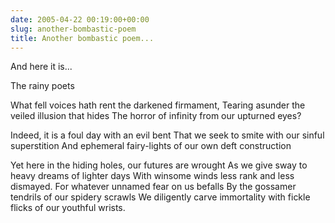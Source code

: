 ```yaml
---
date: 2005-04-22 00:19:00+00:00
slug: another-bombastic-poem
title: Another bombastic poem...
---
```


And here it is...

The rainy poets

What fell voices hath rent the darkened firmament,
Tearing asunder the veiled illusion that hides
The horror of infinity from our upturned eyes?

Indeed, it is a foul day with an evil bent
That we seek to smite with our sinful superstition
And ephemeral fairy-lights of our own deft construction

Yet here in the hiding holes, our futures are wrought
As we give sway to heavy dreams of lighter days
With winsome winds less rank and less dismayed.
For whatever unnamed fear on us befalls
By the gossamer tendrils of our spidery scrawls 
We diligently carve immortality 
with fickle flicks of our youthful wrists.

